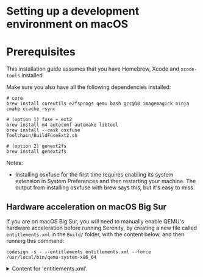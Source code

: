# Setting up a development environment on macOS

# Prerequisites

This installation guide assumes that you have Homebrew, Xcode and `xcode-tools` installed.

Make sure you also have all the following dependencies installed:

```console
# core
brew install coreutils e2fsprogs qemu bash gcc@10 imagemagick ninja cmake ccache rsync

# (option 1) fuse + ext2
brew install m4 autoconf automake libtool
brew install --cask osxfuse
Toolchain/BuildFuseExt2.sh

# (option 2) genext2fs
brew install genext2fs
```

Notes:

- Installing osxfuse for the first time requires enabling its system extension in System Preferences and then restarting
  your machine. The output from installing osxfuse with brew says this, but it's easy to miss.
  
## Hardware acceleration on macOS Big Sur

If you are on macOS Big Sur, you will need to manually enable QEMU's hardware acceleration before running Serenity, by
creating a new file called `entitlements.xml` in the `Build/` folder, with the content below, and then running this
command:

`codesign -s - --entitlements entitlements.xml --force /usr/local/bin/qemu-system-x86_64`

<details>
<summary>Content for 'entitlements.xml'.</summary>

```xml
<?xml version="1.0" encoding="UTF-8"?>
<!DOCTYPE plist PUBLIC "-//Apple//DTD PLIST 1.0//EN"
	"http://www.apple.com/DTDs/PropertyList-1.0.dtd">
<plist version="1.0">
<dict>
    <key>com.apple.security.hypervisor</key>
    <true/>
</dict>
</plist>
```

</details>


